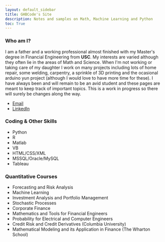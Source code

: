 ```yaml
---
layout: default_sidebar
title: GHBCode's Site
description: Notes and samples on Math, Machine Learning and Python
toc: True
---
```


### Who am I? 
I am a father and a working professional almost finished with my Master's degree in Financial Engineering from **USC**. My interests are varied although they often lie in the areas of Math and Science. When I'm not working or taking care of my daughter I work on many projects including lots of home repair, some welding, carpentry, a sprinkle of 3D printing and the ocasional arduino yun project (although I would love to have more time for these). I have always been and will remain to be an avid student and these pages are meant to keep track of important topics. This is a work in progress so there will surely be changes along the way.

* [Email](mailto:ghbcode@gmail.com)
* [LinkedIn](https://www.linkedin.com/in/gonzalobricenosf)

### Coding & Other Skills
* Python
* R
* Matlab
* VB
* HTML/CSS/XML
* MSSQL/Oracle/MySQL
* Tableau

### Quantitative Courses
* Forecasting and Risk Analysis
* Machine Learning
* Investment Analysis and Portfolio Management
* Stochastic Processes
* Corporate Finance
* Mathematics and Tools for Financial Engineers
* Probability for Electrical and Computer Engineers
* Credit Risk and Credit Derivatives (Columbia University)
* Mathematical Modeling and its Application in Finance (The Wharton School)

